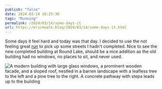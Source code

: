 ```yaml
---
publish: "false"
date: 2024-03-14 16:25:36
tags: "Running"
permalink: /2024/03/14/some-days-it
url: https://ericmwalk.blog/2024/03/14/some-days-it.html
---
```


Some days it feel hard and today was that day. I decided to use the not feeling great [run](https://strava.com/activities/10959065743) to pick up some streets I hadn’t completed. Nice to see the new completed building at Round Lake, should be a nice addition as the old building had no windows, no places to sit, and never used.

![A modern building with large glass windows, a prominent wooden facade, and a sloped roof, nestled in a barren landscape with a leafless tree to the left and a pine tree to the right. A concrete pathway with steps leads up to the building](https://ericmwalk.blog/uploads/2024/img-8256.jpeg)